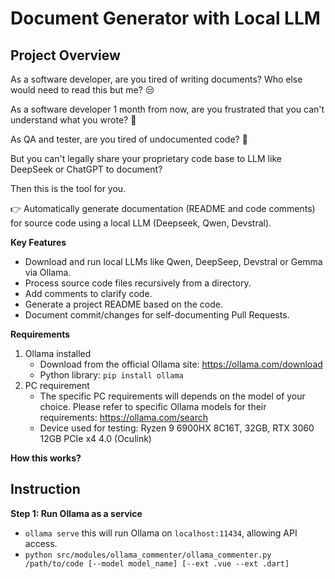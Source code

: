 # Document Generator with Local LLM

## Project Overview

As a software developer, are you tired of writing documents? Who else would need to read this but me? 😒

As a software developer 1 month from now, are you frustrated that you can't understand what you wrote? 🥲

As QA and tester, are you tired of undocumented code? 🤬

But you can't legally share your proprietary code base to LLM like DeepSeek or ChatGPT to document?

Then this is the tool for you. 

👉 Automatically generate documentation (README and code comments) for source code using a local LLM (Deepseek, Qwen, Devstral). 


**Key Features**

- Download and run local LLMs like Qwen, DeepSeep, Devstral or Gemma via Ollama.
- Process source code files recursively from a directory.
- Add comments to clarify code.
- Generate a project README based on the code.
- Document commit/changes for self-documenting Pull Requests.

**Requirements**

1. Ollama installed
    - Download from the official Ollama site: https://ollama.com/download
    - Python library: `pip install ollama`
2. PC requirement
    - The specific PC requirements will depends on the model of your choice. Please refer to specific Ollama models for their requirements: https://ollama.com/search
    - Device used for testing: Ryzen 9 6900HX 8C16T, 32GB, RTX 3060 12GB PCIe x4 4.0 (Oculink)

**How this works?**


## Instruction

**Step 1: Run Ollama as a service**
- `ollama serve` this will run Ollama on `localhost:11434`, allowing API access.
- `python src/modules/ollama_commenter/ollama_commenter.py /path/to/code [--model model_name] [--ext .vue --ext .dart]`